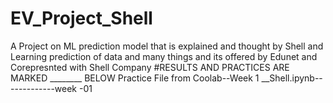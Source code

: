 # EV_Project_Shell
A Project on ML prediction model that is explained and thought by Shell and Learning prediction of data and many things and its offered by Edunet and Corepresnted with Shell Company
#RESULTS AND PRACTICES ARE MARKED ________ BELOW 
Practice File from Coolab--Week 1 __Shell.ipynb-------------week -01
